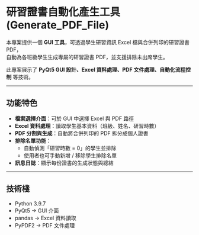 # 研習證書自動化產生工具 (Generate_PDF_File)

本專案提供一個 **GUI 工具**，可透過學生研習資訊 Excel 檔與合併列印的研習證書 PDF，  
自動為各班級學生生成專屬的研習證書 PDF，並支援排除未出席學生。  

此專案展示了 **PyQt5 GUI 設計、Excel 資料處理、PDF 文件處理、自動化流程控制** 等技術。

---

## 功能特色
- **檔案選擇介面**：可於 GUI 中選擇 Excel 與 PDF 路徑  
- **Excel 資料處理**：讀取學生基本資料（班級、姓名、研習時數）  
- **PDF 分割與生成**：自動將合併列印的 PDF 拆分成個人證書  
- **排除名單功能**：  
  - 自動偵測「研習時數 = 0」的學生並排除  
  - 使用者也可手動新增 / 移除學生排除名單  
- **訊息日誌**：顯示每份證書的生成狀態與總結  

---

## 技術棧
- Python 3.9.7 
- PyQt5 → GUI 介面  
- pandas → Excel 資料讀取  
- PyPDF2 → PDF 文件處理  

